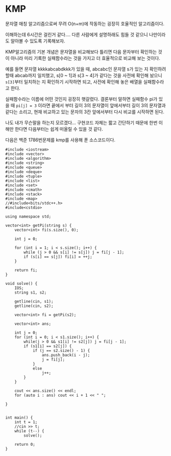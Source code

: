 # KMP
문자열 매칭 알고리즘으로써 무려 O(n+m)에 작동하는 굉장히 호율적인 알고리즘이다. 

이해하는데 6시간은 걸린거 같다.... 다른 사람에게 설명하래도 힘들 것 같으니 나만이라도 알아볼 수 있도록 기록해보자.

KMP알고리즘의 기본 개념은 문자열을 비교해보다 틀리면 다음 문자부터 확인하는 것이 아니라 미리 기록한 실패함수라는 것을 가지고 더 효율적으로 비교해 보는 것이다. 

예를 들면 문자열 kkkkabcabdkkk가 있을 때, abcabc인 문자열 s가 있는 지 확인하려 할때 abcab까지 일치했고, s[0 ~ 1]과 s[3 ~ 4]가 같다는 것을 사전에 확인해 놨으니 ```s[3]```부터 일치하는 지 확인하기 시작하면 되고, 사전에 확인해 놓은 배열을 실패함수라고 한다.

실패함수라는 이름에 어떤 것인지 굉장히 햇갈렸다. 결론부터 말하면 실패함수 pi가 있을 때 ```pi[j] = 3``` 이라면 끝에서 부터 길이 3의 문자열이 앞에서부터 길이 3의 문자열과 같다는 소리고, 현재 비교하고 있는 문자의 3칸 앞에서부터 다시 비교를 시작하면 된다. 

나도 내가 무슨말을 하는지 모르겠다... 구현코드 자체는 짧고 간단하기 때문에 한번 이해만 한다면 다음부터는 쉽게 떠올릴 수 있을 것 같다.

다음은 백준 1786번문제를 kmp를 사용해 푼 소스코드이다.

    #include <iostream> 
    #include <vector>
    #include <algorithm>
    #include <string>
    #include <queue>
    #include <deque>
    #include <tuple>
    #include <list>
    #include <set>
    #include <cmath>
    #include <stack>
    #include <map>
    //#include<bits/stdc++.h>
    #include<cstdio>

    using namespace std;

    vector<int> getPi(string s) {
        vector<int> fi(s.size(), 0);

        int j = 0;

        for (int i = 1; i < s.size(); i++) {
            while (j > 0 && s[i] != s[j]) j = fi[j - 1];
            if (s[i] == s[j]) fi[i] = ++j;
        }

        return fi;
    }

    void solve() {
        IOS;
        string s1, s2;
        
        getline(cin, s1);
        getline(cin, s2);

        vector<int> fi = getPi(s2);
        
        vector<int> ans;

        int j = 0;
        for (int i = 0; i < s1.size(); i++) {
            while(j > 0 && s1[i] != s2[j]) j = fi[j - 1];
            if (s1[i] == s2[j]) {
                if (j == s2.size() - 1) {
                    ans.push_back(i - j);
                    j = fi[j];
                }
                else
                    j++;
            }
        }

        cout << ans.size() << endl;
        for (auto i : ans) cout << i + 1 << " ";

    }


    int main() {
        int t = 1;
        //cin >> t;
        while (t--) {
            solve();
        
        return 0;
    }


